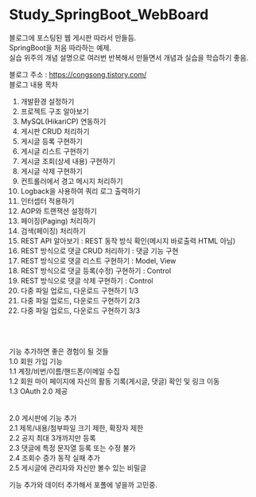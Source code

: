 # Study_SpringBoot_WebBoard<br>
블로그에 포스팅된 웹 게시판 따라서 만들듬.<br>
SpringBoot을 처음 따라하는 예제.<br>
실습 위주의 개념 설명으로 여러번 반복해서 만들면서 개념과 실습을 학습하기 좋음.<br>

블로그 주소 : https://congsong.tistory.com/<br>
블로그 내용 목차<br>
<ol>
<li>개발환경 설정하기</li>
<li>프로젝트 구조 알아보기</li>	
<li>MySQL(HikariCP) 연동하기</li>	
<li>게시판 CRUD 처리하기</li>	
<li>게시글 등록 구현하기</li>	
<li>게시글 리스트 구현하기</li>	
<li>게시글 조회(상세 내용) 구현하기</li>	
<li>게시글 삭제 구현하기</li>	
<li>컨트롤러에서 경고 메시지 처리하기</li>	
<li>Logback을 사용하여 쿼리 로그 출력하기</li>	
<li>인터셉터 적용하기</li>	
<li>AOP와 트랜잭션 설정하기</li>	
<li>페이징(Paging) 처리하기</li>	
<li>검색(페이징) 처리하기</li>	
<li>REST API 알아보기 : REST 동작 방식 확인(메시지 바로출력 HTML 아님)</li>	
<li>REST 방식으로 댓글 CRUD 처리하기 : 댓글 기능 구현</li>	
<li>REST 방식으로 댓글 리스트 구현하기 : Model, View</li>	
<li>REST 방식으로 댓글 등록(수정) 구현하기 : Control</li>	
<li>REST 방식으로 댓글 삭제 구현하기 : Control</li>	
<li>다중 파일 업로드, 다운로드 구현하기 1/3</li>	
<li>다중 파일 업로드, 다운로드 구현하기 2/3</li>	
<li>다중 파일 업로드, 다운로드 구현하기 3/3</li>	
</ol>
<br><br>
<p>
기능 추가하면 좋은 경험이 될 것들<br>
	1.0 회원 가입 기능<br>
	1.1 계정/비번/이름/핸드폰/이메일 수집<br>
	1.2 회원 마이 페이지에 자신의 활동 기록(게시글, 댓글) 확인 및 링크 이동<br>
	1.3 OAuth 2.0 제공<br>
	<br><br>
	2.0 게시판에 기능 추가<br>
	2.1 제목/내용/첨부파일 크기 제한, 확장자 제한<br>
	2.2 공지 최대 3개까지만 등록<br>
	2.3 댓글에 특정 문자열 등록 또는 수정 불가<br>
	2.4 조회수 증가 동작 실패 추가<br>
	2.5 게시글에 관리자와 자신만 볼수 있는 비밀글<br>

기능 추가와 데이터 추가해서 포폴에 넣을까 고민중.
</p>
